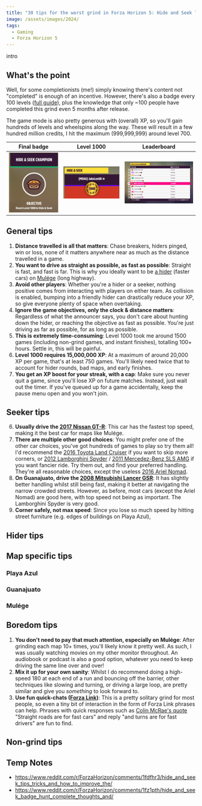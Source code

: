 ```yaml
---
title: "30 tips for the worst grind in Forza Horizon 5: Hide and Seek level 1000"
image: /assets/images/2024/
tags:
  - Gaming
  - Forza Horizon 5
---
```


intro

## What's the point

Well, for some completionists (me!) simply knowing there's content not "completed" is enough of an incentive. However, there's also a badge every 100 levels ([full guide](/complete-guide-to-forza-horizon-5-badges/)), plus the knowledge that only ~100 people have completed this grind even 5 months after release.

The game mode is also pretty generous with (overall) XP, so you'll gain hundreds of levels and wheelspins along the way. These will result in a few hundred million credits, I hit the maximum (999,999,999) around level 700.

|                                                         Final badge                                                         |                                                       Level 1000                                                        |                                                             Leaderboard                                                              |
| :-------------------------------------------------------------------------------------------------------------------------: | :---------------------------------------------------------------------------------------------------------------------: | :----------------------------------------------------------------------------------------------------------------------------------: |
| [![FH5 Hide & Seek champion badge](/assets/images/2025/fh5hide_badge-thumbnail.png)](/assets/images/2025/fh5hide_badge.png) | [![FH5 Hide & Seek level 1000](/assets/images/2025/fh5hide_level-thumbnail.png)](/assets/images/2025/fh5hide_level.png) | [![FH5 Hide & Seek leaderboard](/assets/images/2025/fh5hide_leaderboard-thumbnail.png)](/assets/images/2025/fh5hide_leaderboard.png) |

## General tips

1. **Distance travelled is all that matters**: Chase breakers, hiders pinged, win or loss, none of it matters anywhere near as much as the distance travelled in a game.
2. **You want to drive as straight as possible, as fast as possible**: Straight is fast, and fast is far. This is why you ideally want to be [a hider](#hider-tips) (faster cars) on [Mulége](#mulége) (long highway).
3. **Avoid other players**: Whether you're a hider or a seeker, nothing positive comes from interacting with players on either team. As collision is enabled, bumping into a friendly hider can drastically reduce your XP, so give everyone plenty of space when overtaking.
4. **Ignore the game objectives, only the clock & distance matters**: Regardless of what the announcer says, you don't care about hunting down the hider, or reaching the objective as fast as possible. You're just driving as far as possible, for as long as possible.
5. **This is extremely time-consuming**: Level 1000 took me around 1500 games (including non-grind games, and instant finishes), totalling 100+ hours. Settle in, this will be painful.
6. **Level 1000 requires 15,000,000 XP**: At a maximum of around 20,000 XP per game, that's at least 750 games. You'll likely need twice that to account for hider rounds, bad maps, and early finishes.
7. **You get an XP boost for your streak, with a cap**: Make sure you never quit a game, since you'll lose XP on future matches. Instead, just wait out the timer. If you've queued up for a game accidentally, keep the pause menu open and you won't join.

## Seeker tips

6. **Usually drive the [2017 Nissan GT-R](<https://forza.fandom.com/wiki/Nissan_GT-R_(2017)>)**: This car has the fastest top speed, making it the best car for maps like Mulége.
7. **There are multiple other good choices**: You might prefer one of the other car choices, you've got hundreds of games to play so try them all! I'd recommend the [2016 Toyota Land Cruiser](https://forza.fandom.com/wiki/Toyota_Land_Cruiser_Arctic_Trucks_AT37) if you want to skip more corners, or [2012 Lamborghini Spyder](https://forza.fandom.com/wiki/Lamborghini_Gallardo_LP570-4_Spyder_Performante) / [2011 Mercedez-Benz SLS AMG](https://forza.fandom.com/wiki/Mercedes-Benz_SLS_AMG) if you want fancier ride. Try them out, and find your preferred handling. They're all reasonable choices, except the useless [2016 Ariel Nomad](https://forza.fandom.com/wiki/Ariel_Nomad).
8. **On Guanajuato, drive the [2008 Mitsubishi Lancer GSR](https://forza.fandom.com/wiki/Mitsubishi_Lancer_Evolution_X_GSR)**: It has slightly better handling whilst still being fast, making it better at navigating the narrow crowded streets. However, as before, most cars (except the Ariel Nomad) are good here, with top speed not being as important. The Lamborghini Spyder is very good.
9. **Corner safely, not max speed**: Since you lose so much speed by hitting street furniture (e.g. edges of buildings on Playa Azul),

## Hider tips

## Map specific tips

### Playa Azul

### Guanajuato

### Mulége

## Boredom tips

1. **You don't need to pay that much attention, especially on Mulége**: After grinding each map 10+ times, you'll likely know it pretty well. As such, I was usually watching movies on my other monitor throughout. An audiobook or podcast is also a good option, whatever you need to keep driving the same line over and over!
2. **Mix it up for your own sanity**: Whilst I do recommend doing a high-speed 180 at each end of a run and bouncing off the barrier, other techniques like slowing and turning, or driving a large loop, are pretty similar and give you _something_ to look forward to.
3. **Use fun quick-chats ([Forza Link](https://forza.fandom.com/wiki/Forza_Horizon_5/Forza_LINK))**: This is a pretty solitary grind for most people, so even a tiny bit of interaction in the form of Forza Link phrases can help. Phrases with quick responses such as [Colin McRae's quote](https://x.com/GoodwoodRRC/status/1820414939732828517) "Straight roads are for fast cars" and reply "and turns are for fast drivers" are fun to find.

## Non-grind tips

## Temp Notes

- https://www.reddit.com/r/ForzaHorizon/comments/1fdfhr3/hide_and_seek_tips_tricks_and_how_to_improve_the/
- https://www.reddit.com/r/ForzaHorizon/comments/1fz1pth/hide_and_seek_badge_hunt_complete_thoughts_and/
